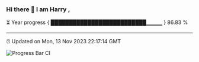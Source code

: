 ### Hi there 👋 I am Harry , 

⏳ Year progress { ██████████████████████████▁▁▁▁ } 86.83 %

---

⏰ Updated on Mon, 13 Nov 2023 22:17:14 GMT

![Progress Bar CI](https://github.com/duykhang68/duykhang68/workflows/Progress%20Bar%20CI/badge.svg)
